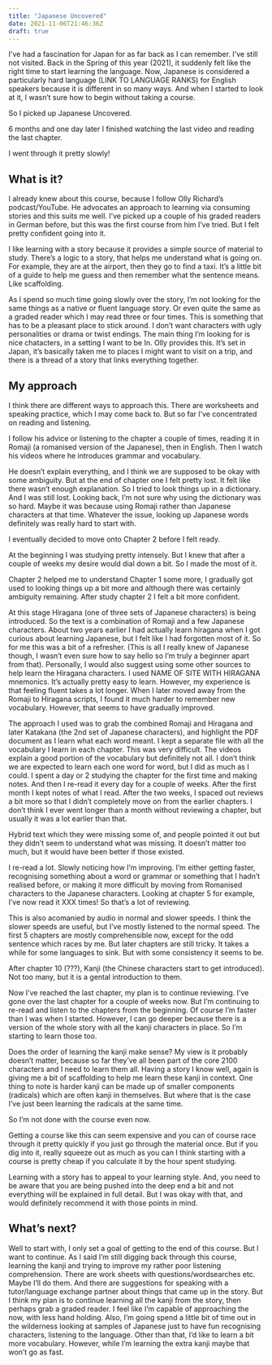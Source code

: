 ```yaml
---
title: "Japanese Uncovered"
date: 2021-11-06T21:46:36Z
draft: true
---
```


I've had a fascination for Japan for as far back as I can remember. I've still not visited. Back in the Spring of this year (2021), it suddenly felt like the right time to start learning the language. Now, Japanese is considered a particularly hard language (LINK TO LANGUAGE RANKS) for English speakers because it is different in so many ways. And when I started to look at it, I wasn’t sure how to begin without taking a course.

So I picked up Japanese Uncovered.

6 months and one day later I finished watching the last video and reading the last chapter.

I went through it pretty slowly!

## What is it?

I already knew about this course, because I follow Olly Richard’s podcast/YouTube. He advocates an approach to learning via consuming stories and this suits me well. I’ve picked up a couple of his graded readers in German before, but this was the first course from him I’ve tried. But I felt pretty confident going into it.

I like learning with a story because it provides a simple source of material to study. There’s a logic to a story, that helps me understand what is going on. For example, they are at the airport, then they go to find a taxi. It’s a little bit of a guide to help me guess and then remember what the sentence means. Like scaffolding.

As I spend so much time going slowly over the story, I’m not looking for the same things as a native or fluent language story. Or even quite the same as a graded reader which I may read three or four times. This is something that has to be a pleasant place to stick around. I don’t want characters with ugly personalities or drama or twist endings. The main thing I’m looking for is nice chatacters, in a setting I want to be In. Olly provides this. It’s set in Japan, it’s basically taken me to places I might want to visit on a trip, and there is a thread of a story that links everything together.

## My approach

I think there are different ways to approach this. There are worksheets and speaking practice, which I may come back to. But so far I’ve concentrated on reading and listening.

I follow his advice or listening to the chapter a couple of times, reading it in Romaji (a romanised version of the Japanese), then in English. Then I watch his videos where he introduces grammar and vocabulary.

He doesn’t explain everything, and I think we are supposed to be okay with some ambiguity. But at the end of chapter one I felt pretty lost. It felt like there wasn’t enough explanation. So I tried to look things up in a dictionary. And I was still lost. Looking back, I’m not sure why using the dictionary was so hard. Maybe it was because using Romaji rather than Japanese characters at that time. Whatever the issue, looking up Japanese words definitely was really hard to start with.

I eventually decided to move onto Chapter 2 before I felt ready.

At the beginning I was studying pretty intensely. But I knew that after a couple of weeks my desire would dial down a bit. So I made the most of it.

Chapter 2 helped me to understand Chapter 1 some more, I gradually got used to looking things up a bit more and although there was certainly ambiguity remaining. After study chapter 2 I felt a bit more confident.

At this stage Hiragana (one of three sets of Japanese characters) is being introduced. So the text is a combination of Romaji and a few Japanese characters. About two years earlier I had actually learn hiragana when I got curious about learning Japanese, but I felt like I had forgotten most of it. So for me this was a bit of a refresher. (This is all I really knew of Japanese though, I wasn’t even sure how to say hello so I’m truly a beginner apart from that). Personally, I would also suggest using some other sources to help learn the Hiragana characters. I used NAME OF SITE WITH HIRAGANA mnemonics. It’s actually pretty easy to learn. However, my experience is that feeling fluent takes a lot longer. When I later moved away from the Romaji to Hiragana scripts, I found it much harder to remember new vocabulary. However, that seems to have gradually improved.

The approach I used was to grab the combined Romaji and Hiragana and later Katakana (the 2nd set of Japanese characters), and highlight the PDF document as I learn what each word meant. I kept a separate file with all the vocabulary I learn in each chapter. This was very difficult. The videos explain a good portion of the vocabulary but definitely not all. I don’t think we are expected to learn each one word for word, but I did as much as I could. I spent a day or 2 studying the chapter for the first time and making notes. And then I re-read it every day for a couple of weeks. After the first month I kept  notes of what I read. After the two weeks, I spaced out reviews a bit more so that I didn’t completely move on from the earlier chapters. I don’t think I ever went longer than a month without reviewing a chapter, but usually it was a lot earlier than that.

Hybrid text which they were missing some of, and people pointed it out but they didn’t seem to understand what was missing. It doesn’t matter too much, but it would have been better if those existed.

I re-read a lot. Slowly noticing how I’m improving. I’m either getting faster, recognising something about a word or grammar or something that I hadn’t realised before, or making it more difficult by moving from Romanised characters to the Japanese characters. Looking at chapter 5 for example, I’ve now read it XXX times! So that’s a lot of reviewing.

This is also acomanied by audio in normal and slower speeds. I think the slower speeds are useful, but I’ve mostly listened to the normal speed. The first 5 chapters are mostly comprehensible now, except for the odd sentence which races by me. But later chapters are still tricky. It takes a while for some languages to sink. But with some consistency it seems to be.

After chapter 10 (???), Kanji (the Chinese characters start to get introduced). Not too many, but it is a gental   introduction to them.

Now I’ve reached the last chapter, my plan is to continue reviewing. I’ve gone over the last chapter for a couple of weeks now. But I’m continuing to re-read and listen to the chapters from the beginning. Of course I’m faster than I was when I started. However, I can go deeper because there is a version of the whole story with all the kanji characters in place. So I’m starting to learn those too.

Does the order of learning the kanji make sense? My view is it probably doesn’t matter, because so far they’ve all been part of the core 2100 characters and I need to learn them all. Having a story I know well, again is giving me a bit of scaffolding to help me learn these kanji in context. One thing to note is harder kanji can be made up of smaller components (radicals) which are often kanji in themselves. But where that is the case I’ve just been learning the radicals at the same time.

So I’m not done with the course even now.

Getting a course like this can seem expensive and you can of course race through it pretty quickly if you just go through the material once. But if you dig into it, really squeeze out as much as you can I think starting with a course is pretty cheap if you calculate it by the hour spent studying.

Learning with a story has to appeal to your learning style. And, you need to be aware that you are being pushed into the deep end a bit and not everything will be explained in full detail. But I was okay with that, and would definitely recommend it with those points in mind.

## What’s next?

Well to start with, I only set a goal of getting to the end of this course. But I want to continue. As I said I’m still digging back through this course, learning the kanji and trying to improve my rather poor listening comprehension. There are work sheets with questions/wordsearches etc. Maybe I’ll do them. And there are suggestions for speaking with a tutor/language exchange partner about things that came up in the story. But I think my plan is to continue learning all the kanji from the story, then perhaps grab a graded reader. I feel like I’m capable of approaching the now, with less hand holding. Also, I’m going spend a little bit of time out in the wilderness looking at samples of Japanese just to have fun recognising characters, listening to the language. Other than that, I’d like to learn a bit more vocabulary. However, while I’m learning the extra kanji maybe that won’t go as fast.

